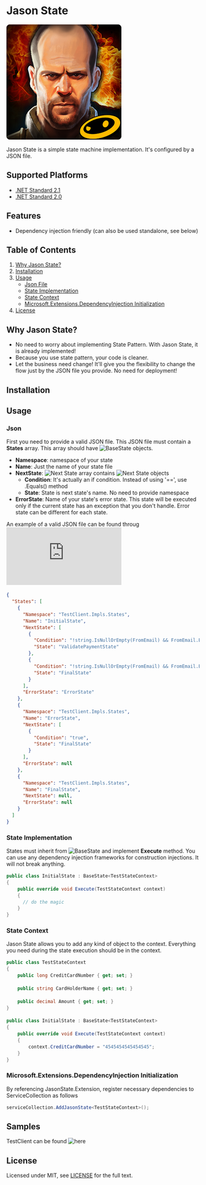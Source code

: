 # Jason State

![Jason Statham](https://raw.githubusercontent.com/akselarzuman/state-machine/dev/misc/logo.jpg)

Jason State is a simple state machine implementation. It's configured by a JSON file.

## Supported Platforms

* [.NET Standard 2.1](https://docs.microsoft.com/en-us/dotnet/standard/net-standard)
* [.NET Standard 2.0](https://docs.microsoft.com/en-us/dotnet/standard/net-standard)

## Features

* Dependency injection friendly (can also be used standalone, see below)

## Table of Contents

1. [Why Jason State?](https://github.com/akselarzuman/state-machine#why-jason-state)
2. [Installation](https://github.com/akselarzuman/state-machine#installation)
3. [Usage](https://github.com/akselarzuman/state-machine#usage)
    - [Json File](https://github.com/akselarzuman/state-machine#json)
    - [State Implementation](https://github.com/akselarzuman/state-machine#state-implementation)
    - [State Context](https://github.com/akselarzuman/state-machine#state-context)
    - [Microsoft.Extensions.DependencyInjection Initialization](https://github.com/akselarzuman/state-machine#microsoftextensionsdependencyinjection-initialization)
4. [License](https://github.com/akselarzuman/state-machine#license)

## Why Jason State?

- No need to worry about implementing State Pattern. With Jason State, it is already implemented!
- Because you use state pattern, your code is cleaner.
- Let the business need change! It'll give you the flexibility to change the flow just by the JSON file you provide. No need for deployment!

## Installation

## Usage
### Json
First you need to provide a valid JSON file.
This JSON file must contain a **States** array. This array should have ![BaseState](https://github.com/akselarzuman/state-machine/blob/master/src/JasonState/Models/BaseState.cs) objects.
* **Namespace**: namespace of your state
* **Name**: Just the name of your state file
* **NextState**: ![Next State](https://github.com/akselarzuman/state-machine/blob/master/src/JasonState/Models/NextState.cs) array contains ![Next State](https://github.com/akselarzuman/state-machine/blob/master/src/JasonState/Models/NextState.cs) objects
  * __Condition__: It's actually an if condition. Instead of using '==', use .Equals() method
  * __State__: State is next state's name. No need to provide namespace
* **ErrorState**: Name of your state's error state. This state will be executed only if the current state has an exception that you don't handle. Error state can be different for each state.

An example of a valid JSON file can be found throug ![here](https://github.com/akselarzuman/state-machine/blob/master/src/TestClient/Files/StateMachine.json)

```json
{
  "States": [
    {
      "Namespace": "TestClient.Impls.States",
      "Name": "InitialState",
      "NextState": [
        {
          "Condition": "!string.IsNullOrEmpty(FromEmail) && FromEmail.Equals(\"aksel@test.com\")",
          "State": "ValidatePaymentState"
        },
        {
          "Condition": "!string.IsNullOrEmpty(FromEmail) && FromEmail.Equals(\"test@test.com\")",
          "State": "FinalState"
        }
      ],
      "ErrorState": "ErrorState"
    },
    {
      "Namespace": "TestClient.Impls.States",
      "Name": "ErrorState",
      "NextState": [
        {
          "Condition": "true",
          "State": "FinalState"
        }
      ],
      "ErrorState": null
    },
    {
      "Namespace": "TestClient.Impls.States",
      "Name": "FinalState",
      "NextState": null,
      "ErrorState": null
    }
  ]
}
```

### State Implementation

States must inherit from ![BaseState](https://github.com/akselarzuman/state-machine/blob/master/src/JasonState/Models/BaseState.cs) and implement **Execute** method. You can use any dependency injection frameworks for construction injections. It will not break anything.

```csharp
public class InitialState : BaseState<TestStateContext>
{
    public override void Execute(TestStateContext context)
    {
      // do the magic
    }
}
```

### State Context

Jason State allows you to add any kind of object to the context. Everything you need during the state execution should be in the context.

```csharp
public class TestStateContext
{
    public long CreditCardNumber { get; set; }

    public string CardHolderName { get; set; }

    public decimal Amount { get; set; }
}

public class InitialState : BaseState<TestStateContext>
{
    public override void Execute(TestStateContext context)
    {
        context.CreditCardNumber = "4545454545454545";
    }
}
```

### Microsoft.Extensions.DependencyInjection Initialization

By referencing JasonState.Extension, register necessary dependencies to ServiceCollection as follows
```csharp
serviceCollection.AddJasonState<TestStateContext>();
```

## Samples

TestClient can be found ![here](https://github.com/akselarzuman/state-machine/tree/master/src/samples/TestClient)

## License
Licensed under MIT, see [LICENSE](LICENSE) for the full text.
